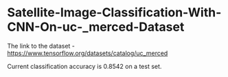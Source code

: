 # Satellite-Image-Classification-With-CNN-On-uc-_merced-Dataset

The link to the dataset - https://www.tensorflow.org/datasets/catalog/uc_merced

Current classification accuracy is 0.8542 on a test set.
